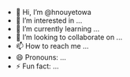 - 👋 Hi, I’m @hnouyetowa
- 👀 I’m interested in ...
- 🌱 I’m currently learning ...
- 💞️ I’m looking to collaborate on ...
- 📫 How to reach me ...
- 😄 Pronouns: ...
- ⚡ Fun fact: ...

<!---
hnouyetowa/hnouyetowa is a ✨ special ✨ repository because its `README.md` (this file) appears on your GitHub profile.
You can click the Preview link to take a look at your changes.
--->
